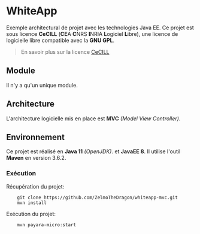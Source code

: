 # WhiteApp

Exemple architectural de projet avec les technologies Java EE.
Ce projet est sous licence **CeCILL** (**CE**A **C**NRS **I**NRIA **L**ogiciel **L**ibre),
une licence de logicielle libre compatible avec la **GNU GPL**.

> En savoir plus sur la licence [CeCILL](http://cecill.info/index.fr.html)

## Module

Il n'y a qu'un unique module.
   
## Architecture

L'architecture logicielle mis en place est **MVC** *(Model View Controller)*.

## Environnement

Ce projet est réalisé en **Java 11** *(OpenJDK)*. et **JavaEE 8**.
Il utilise l'outil **Maven** en version 3.6.2.

### Exécution

Récupération du projet:
~~~
    git clone https://github.com/ZelmoTheDragon/whiteapp-mvc.git
    mvn install
~~~

Exécution du projet:
~~~
    mvn payara-micro:start
~~~